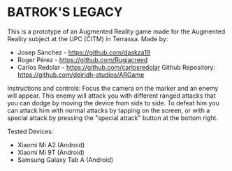# BATROK'S LEGACY

This is a prototype of an Augmented Reality game made for the Augmented Reality subject at the UPC (CITM) in Terrassa.
Made by:
- Josep Sànchez - https://github.com/daskza19
- Roger Pérez - https://github.com/Rugiacreed
- Carlos Redolar - https://github.com/carlosredolar
Github Repository: https://github.com/deiridh-studios/ARGame

Instructions and controls:
Focus the camera on the marker and an enemy will appear.
This enemy will attack you with different ranged attacks that you can dodge by moving the device from side to side.
To defeat him you can attack him with normal attacks by tapping on the screen, or with a special attack by pressing the "special attack" button at the bottom right.

Tested Devices:
- Xiaomi Mi A2 (Android)
- Xiaomi Mi 9T (Android)
- Samsung Galaxy Tab A (Android)
